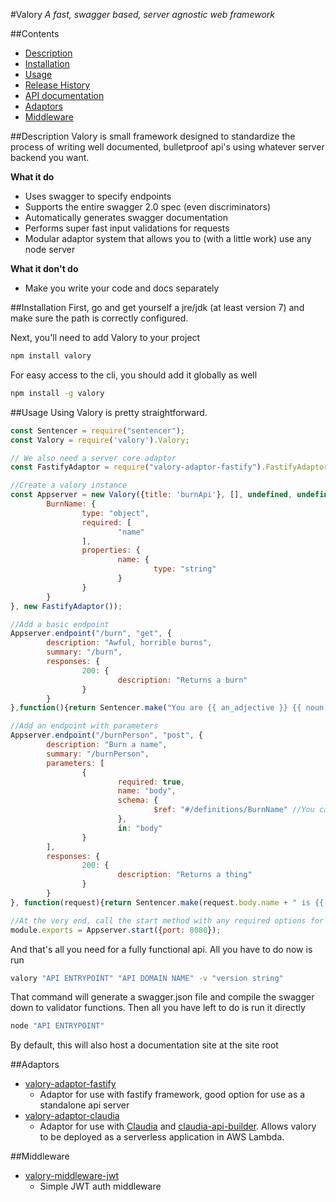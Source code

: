 #Valory
*A fast, swagger based, server agnostic web framework*

##Contents
* [Description](#description)
* [Installation](#installation)
* [Usage](#usage)
* [Release History](#release-history)
* [API documentation](http://valory-docs.s3-website-us-east-1.amazonaws.com)
* [Adaptors](#adaptors)
* [Middleware](#middleware)

##Description
Valory is small framework designed to standardize the process of writing well documented, bulletproof api's using whatever server backend you want. 

**What it do**
* Uses swagger to specify endpoints
* Supports the entire swagger 2.0 spec (even discriminators)
* Automatically generates swagger documentation
* Performs super fast input validations for requests
* Modular adaptor system that allows you to (with a little work) use any node server

**What it don't do**
* Make you write your code and docs separately

##Installation
First, go and get yourself a jre/jdk (at least version 7) and make sure the path is correctly configured.

Next, you'll need to add Valory to your project
```bash
npm install valory
```
For easy access to the cli, you should add it globally as well
```bash
npm install -g valory
```

##Usage
Using Valory is pretty straightforward.
```javascript
const Sentencer = require("sentencer");
const Valory = require('valory').Valory;

// We also need a server core adaptor
const FastifyAdaptor = require("valory-adaptor-fastify").FastifyAdaptor;

//Create a valory instance
const Appserver = new Valory({title: 'burnApi'}, [], undefined, undefined, {
        BurnName: {
                type: "object",
                required: [
                        "name"
                ],
                properties: {
                        name: {
                                type: "string"
                        }
                }
        }
}, new FastifyAdaptor());

//Add a basic endpoint
Appserver.endpoint("/burn", "get", {
        description: "Awful, horrible burns",
        summary: "/burn",
        responses: {
                200: {
                        description: "Returns a burn"
                }
        }
},function(){return Sentencer.make("You are {{ an_adjective }} {{ noun }}");}, true);

//Add an endpoint with parameters
Appserver.endpoint("/burnPerson", "post", {
        description: "Burn a name",
        summary: "/burnPerson",
        parameters: [
                {
                        required: true,
                        name: "body",
                        schema: {
                                $ref: "#/definitions/BurnName" //You can even ref definitions you created in with valory
                        },
                        in: "body"
                }
        ],
        responses: {
                200: {
                        description: "Returns a thing"
                }
        }
}, function(request){return Sentencer.make(request.body.name + " is {{ an_adjective }} {{ noun }}");}, true);

//At the very end, call the start method with any required options for your server and export the result
module.exports = Appserver.start({port: 8080});
```
And that's all you need for a fully functional api.  All you have to do now is run
```bash
valory "API ENTRYPOINT" "API DOMAIN NAME" -v "version string"
```
That command will generate a swagger.json file and compile the swagger down to validator functions. Then all you have
left to do is run it directly

```bash
node "API ENTRYPOINT"
```

By default, this will also host a documentation site at the site root


##Adaptors
* [valory-adaptor-fastify](https://www.npmjs.com/package/valory-adaptor-fastify)
    * Adaptor for use with fastify framework, good option for use as a standalone api server
* [valory-adaptor-claudia](https://www.npmjs.com/package/valory-adaptor-claudia)
    * Adaptor for use with [Claudia](https://www.npmjs.com/package/claudia) and [claudia-api-builder](https://www.npmjs.com/package/claudia-api-builder). Allows valory to be deployed as a serverless application in AWS Lambda.

##Middleware
* [valory-middleware-jwt](https://www.npmjs.com/package/valory-middleware-jwt)
    * Simple JWT auth middleware